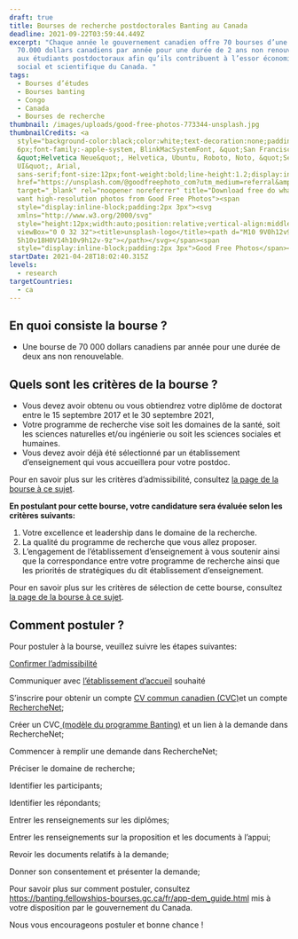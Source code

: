 ```yaml
---
draft: true
title: Bourses de recherche postdoctorales Banting au Canada
deadline: 2021-09-22T03:59:44.449Z
excerpt: "Chaque année le gouvernement canadien offre 70 bourses d’une valeur de
  70.000 dollars canadiens par année pour une durée de 2 ans non renouvelable
  aux étudiants postdoctoraux afin qu’ils contribuent à l’essor économique,
  social et scientifique du Canada. "
tags:
  - Bourses d’études
  - Bourses banting
  - Congo
  - Canada
  - Bourses de recherche
thumbnail: /images/uploads/good-free-photos-773344-unsplash.jpg
thumbnailCredits: <a
  style="background-color:black;color:white;text-decoration:none;padding:4px
  6px;font-family:-apple-system, BlinkMacSystemFont, &quot;San Francisco&quot;,
  &quot;Helvetica Neue&quot;, Helvetica, Ubuntu, Roboto, Noto, &quot;Segoe
  UI&quot;, Arial,
  sans-serif;font-size:12px;font-weight:bold;line-height:1.2;display:inline-block;border-radius:3px"
  href="https://unsplash.com/@goodfreephoto_com?utm_medium=referral&amp;utm_campaign=photographer-credit&amp;utm_content=creditBadge"
  target="_blank" rel="noopener noreferrer" title="Download free do whatever you
  want high-resolution photos from Good Free Photos"><span
  style="display:inline-block;padding:2px 3px"><svg
  xmlns="http://www.w3.org/2000/svg"
  style="height:12px;width:auto;position:relative;vertical-align:middle;top:-2px;fill:white"
  viewBox="0 0 32 32"><title>unsplash-logo</title><path d="M10 9V0h12v9H10zm12
  5h10v18H0V14h10v9h12v-9z"></path></svg></span><span
  style="display:inline-block;padding:2px 3px">Good Free Photos</span></a>
startDate: 2021-04-28T18:02:40.315Z
levels:
  - research
targetCountries:
  - ca
---
```

## En quoi consiste la bourse ?

* Une bourse de 70 000 dollars canadiens par année pour une durée de deux ans non renouvelable.

## Quels sont les critères de la bourse ?

* Vous devez avoir obtenu ou vous obtiendrez votre diplôme de doctorat entre le 15 septembre 2017 et le 30 septembre 2021,
* Votre programme de recherche vise soit les domaines de la santé, soit les sciences naturelles et/ou ingénierie ou soit les sciences sociales et humaines.
* Vous devez avoir déjà été sélectionné par un établissement d’enseignement qui vous accueillera pour votre postdoc.

Pour en savoir plus sur les critères d’admissibilité, consultez <a href="http://banting.fellowships-bourses.gc.ca/fr/app-dem_elig-adm.html" target="_blank" rel="nofollow noopener">la page de la bourse à ce sujet</a>.

**En postulant pour cette bourse, votre candidature sera évaluée selon les critères suivants:**

1. Votre excellence et leadership dans le domaine de la recherche.
2. La qualité du programme de recherche que vous allez proposer.
3. L’engagement de l’établissement d’enseignement à vous soutenir ainsi que la correspondance entre votre programme de recherche ainsi que les priorités de stratégiques du dit établissement d’enseignement.

Pour en savoir plus sur les critères de sélection de cette bourse, consultez <a href="http://banting.fellowships-bourses.gc.ca/fr/rev-eval_overview-apercu.html" target="_blank" rel="nofollow noopener">la page de la bourse à ce sujet</a>.

## Comment postuler ?

Pour postuler à la bourse, veuillez suivre les étapes suivantes:

[Confirmer l’admissibilité](https://banting.fellowships-bourses.gc.ca/fr/app-dem_elig-adm.html)

Communiquer avec [l’établissement d’accueil](https://www.univcan.ca/) souhaité

S’inscrire pour obtenir un compte [CV commun canadien  (CVC)](https://ccv-cvc.ca/indexresearcher-fra.frm)et un compte [RechercheNet](https://www.researchnet-recherchenet.ca/rnr16/LoginServlet?language=F);

Créer un CVC[ (modèle du programme Banting)](https://ccv-cvc.ca/indexresearcher-fra.frm) et un lien à la demande dans RechercheNet;

Commencer à remplir une demande dans RechercheNet;

Préciser le domaine de recherche;

Identifier les participants;

Identifier les répondants;

Entrer les renseignements sur les diplômes;

Entrer les renseignements sur la proposition et les documents à l’appui;

Revoir les documents relatifs à la demande;

Donner son consentement et présenter la demande;

Pour savoir plus sur comment postuler, consultez <https://banting.fellowships-bourses.gc.ca/fr/app-dem_guide.html> mis à votre disposition par le gouvernement du Canada.

Nous vous encourageons  postuler et bonne chance !
